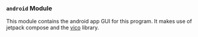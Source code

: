 ### `android` Module

This module contains the android app GUI for this program.
It makes use of jetpack compose and the 
[vico](https://github.com/patrykandpatrick/vico) library.
